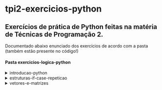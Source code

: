 # tpi2-exercicios-python
## Exercícios de prática de Python feitas na matéria de Técnicas de Programação 2.
Documentado abaixo enunciado dos exercícios de acordo com a pasta (também estão presente no código!)

#### Pasta exercicios-logica-python 
<details>
<summary>introducao-python</summary>
      
1. UMA EMPRESA DE DESENVOLVIMENTO DE SOFTWARES PAGA A SEU VENDEDOR UM FIXO DE R$1500 POR MÊS, MAIS UM BÔNUS DE R$50 POR SOFTWARE VENDIDO. FAÇA UM ALGORITMO QUE LEIA A QUANTIDADE DE SOFTWARES VENDIDOS E CALCULE O SALÁRIO TOTAL DO FUNCIONÁRIO. 

2. ANALISANDO A FORMULA: VALORATRASO = VALOR + (VALOR * (TAXA/100) *TEMPO),
CRIE UM ALGORITMO PARA EFETUAR O CALCULO DO VALOR DE UMA PRESTAÇÃO EM ATRASO. 
LEIA O VALOR DA PRESTAÇÃO E A TAXA DE JUROS IMPOSTA PELO BANCO, E LEIA
A QUANTIDADE DE MESES EM ATRASO. (TEMPO)

3. FAÇA UM PROGRAMA QUE LEIA UMA TEMPERATURA EM GRAUS CELSIUS E CONVERTA-A PARA GRAUS FAHRENHEIT.
A FÓRMULA DE CONVERSÃO É: F <- C * 1.8 + 32
SENDO F A TEMPERATURA EM FAHRENHEIT E C A TEMPERATURA EM CELSIUS.

4. FAÇA UM ALGORITMO E O FLUXOGRAMA QUE LEIA O ANO DE NASCIMENTO DE UMA PESSOA, E LEIA O NOME DA 
PESSOA E ESCREVA QUANTOS ANOS ESSA PESSOA TEM , E MOSTRE O NOME DIGITADO.

5. ESCREVER UM ALGORITMO PARA LER O CUSTO DE FABRICAÇÃO DE UM CARRO, O CUSTO DE UM CARRO NOVO
AO CONSUMIDOR É A SOMA DO CUSTO DE FÁBRICA COM A PORCENTAGEM DO DISTRIBUIDOR E A PORCENTAGEM 
DOS IMPOSTOS. SUPONDO QUE O PERCENTUAL DO DISTRIBUIDOR SEJA DE 28% E OS IMPOSTOS DE 45% 
EM CIMA DO CUSTO DE FABRICAÇÃO. CALCULAR E ESCREVER O CUSTO FINAL AO CONSUMIDOR.

</details>

<details>
<summary>estruturas-if-case-repeticao</summary>

1. Ler o ano atual e o ano de nascimento de uma
pessoa. Calcular a idade. Escrever uma mensagem
que diga se ela poderá ou não votar este ano, se ele
tiver mais de 16 anos →USE IF

2. Faça um programa que leia a medida em metros e faça uma conversão, e apresente um menu para conversão:
"1 - Decímetros  2 - Centímetros  3 - Milímetros"

3. Construa um programa que LEIA dois números reais e leia um dos seguintes símbolos: +, -, * ou /. De acordo
com o símbolo escolhido, deverá ser feita a operação. O referido programa deve retornar o resultado da operação selecionada.
Exemplo: case "+": soma = numero1 + numero2

4. Faça um algoritmo e que leia dois números e apresente a subtração do maior pelo menor número. →USE IF

5. Elabore um algoritmo que leia o nome e altura e idade de duas pessoas e mostre os dados da pessoamais alta. → USE IF

6. Um comerciante comprou um produto e quer vendêlo com um lucro de 45% se o valor da compra for menor que R$ 20,00; caso contrário, o lucro será de 30%.
Elabore um algoritmo que leia o valor da compra e mostre o valor de venda para o produto. →USE IF

7. Faça um algoritmo para ler: nome do cliente e valor do depósito. Calcular e escrever o saldo atual (saldo_atual = 800 + deposito). Também testar se saldo atual é igual   a zero, escrever a mensagem "Saldo Limite"; se for acima de zero, escrever a mensagem "Saldo Positivo"; senão, escrever a mensagem "Saldo Negativo". Mostre o nome do cliente e valor do saldo atual.

</details>  

<details>
  <summary>vetores-e-matrizes</summary

</details>

<details>
  <summary>tkinter-gui</summary>
</details>
      


